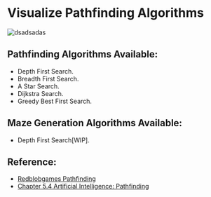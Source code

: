  # Visualize Pathfinding Algorithms

![dsadsadas](https://user-images.githubusercontent.com/49046616/147902251-6d9f27c6-737e-4512-bb80-6a4b62a1c38c.PNG)

## Pathfinding Algorithms Available:
-  Depth First Search.
-  Breadth First Search.
-  A Star Search.
-  Dijkstra Search.
-  Greedy Best First Search.

## Maze Generation Algorithms Available:
-  Depth First Search[WIP].

## Reference:
- [Redblobgames Pathfinding](https://www.redblobgames.com/pathfinding/a-star/introduction.html)
- [Chapter 5.4 Artificial Intelligence: Pathfinding](https://www.sci.brooklyn.cuny.edu/~meyer/CISC3600/Materials/5_4AIPathfinding.pdf)


